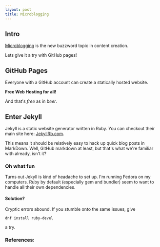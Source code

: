 ```yaml
---
layout: post
title: Microblogging
---
```


## Intro
[Microblogging](http://en.wikipedia.org/wiki/Microblogging) is the new buzzword topic in content creation. 

Lets give it a try with GitHub pages!

## GitHub Pages
Everyone with a GitHub account can create a statically hosted website. 

**Free Web Hosting for all!**

And that's *free* as in *beer*.

## Enter Jekyll
Jekyll is a static website generator written in Ruby. 
You can checkout their main site here: [JekyllRb.com](https://jekyllrb.com/).

This means it should be relatively easy to hack up quick blog posts in MarkDown. Well, GitHub markdown at least, but that's what we're familiar with already, isn't it?

### Oh what fun

Turns out Jekyll is kind of headache to set up. 
I'm running Fedora on my computers. 
Ruby by default (especially gem and bundler) seem to want to handle all their own dependencies.

#### Solution?

Cryptic errors abound. If you stumble onto the same issues, give 

```
dnf install ruby-devel
``` 

a try.

### References:
[](https://guides.github.com/features/pages/)
[](https://help.github.com/categories/customizing-github-pages/)
